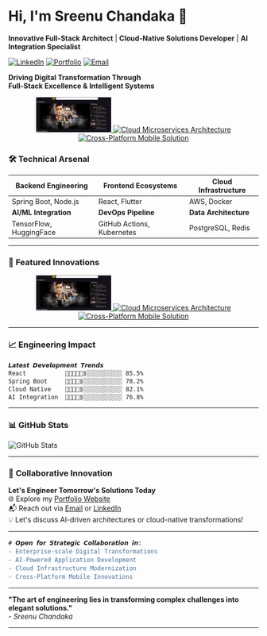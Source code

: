 # Hi, I'm Sreenu Chandaka 👋
**Innovative Full-Stack Architect** | **Cloud-Native Solutions Developer** | **AI Integration Specialist**

[![LinkedIn](https://img.shields.io/badge/LinkedIn-Profile-informational?style=flat&logo=linkedin)](https://www.linkedin.com/in/sreenuchandaka/)
[![Portfolio](https://img.shields.io/badge/🚀-Portfolio-blue?style=flat)](https://sreenu-chandaka.github.io/my_portfolio/)
[![Email](https://img.shields.io/badge/📧-Contact-red?style=flat)](mailto:chandakasreenu0@gmail.com)

**Driving Digital Transformation Through**  
**Full-Stack Excellence & Intelligent Systems**

<div align="center"> <a href="https://github.com/Sreenu-Chandaka/movie_web_app"> <img src="movie_app_1.png" width="30%" alt="Flutter Web Movie App"> </a> <a href="REPO2_URL"> <img src="PROJECT2_SCREENSHOT" width="30%" alt="Cloud Microservices Architecture"> </a> <a href="REPO3_URL"> <img src="PROJECT3_SCREENSHOT" width="30%" alt="Cross-Platform Mobile Solution"> </a> </div>



### 🛠 **Technical Arsenal**  
| **Backend Engineering** | **Frontend Ecosystems** | **Cloud Infrastructure** |  
|--------------------------|--------------------------|---------------------------|  
| Spring Boot, Node.js     | React, Flutter          | AWS, Docker              |  
| **AI/ML Integration**    | **DevOps Pipeline**     | **Data Architecture**    |  
| TensorFlow, HuggingFace  | GitHub Actions, Kubernetes | PostgreSQL, Redis       |  

---

### 🚀 **Featured Innovations**  
<div align="center">  
  <a href="https://github.com/Sreenu-Chandaka/movie_web_app">  
    <img src="movie_app_1.png" width="30%" alt="Flutter Web Movie App">  
  </a>  
  <a href="REPO2_URL">  
    <img src="PROJECT2_SCREENSHOT" width="30%" alt="Cloud Microservices Architecture">  
  </a>  
  <a href="REPO3_URL">  
    <img src="PROJECT3_SCREENSHOT" width="30%" alt="Cross-Platform Mobile Solution">  
  </a>  
</div>  

---

### 📈 **Engineering Impact**  
```text
𝙇𝙖𝙩𝙚𝙨𝙩 𝘿𝙚𝙫𝙚𝙡𝙤𝙥𝙢𝙚𝙣𝙩 𝙏𝙧𝙚𝙣𝙙𝙨  
React           🌟🌟🌟🌟🌟⟫░░░░░░░░░░ 85.5%  
Spring Boot     🌟🌟🌟🌟⟫░░░░░░░░░░░ 78.2%  
Cloud Native    🌟🌟🌟🌟⟫░░░░░░░░░░░ 82.1%  
AI Integration  🌟🌟🌟🌟⟫░░░░░░░░░░░ 76.8%  
```

---

### 📊 **GitHub Stats**  
![GitHub Stats](https://github-readme-stats.vercel.app/api?username=your-username&show_icons=true&theme=dark)  

---

### 🤝 **Collaborative Innovation**  
**Let's Engineer Tomorrow's Solutions Today**  
🌐 Explore my [Portfolio Website](your-portfolio)  
📬 Reach out via [Email](mailto:your-email) or [LinkedIn](your-linkedin)  
💡 Let's discuss AI-driven architectures or cloud-native transformations!  

---

```diff
# 𝙊𝙥𝙚𝙣 𝙛𝙤𝙧 𝙎𝙩𝙧𝙖𝙩𝙚𝙜𝙞𝙘 𝘾𝙤𝙡𝙡𝙖𝙗𝙤𝙧𝙖𝙩𝙞𝙤𝙣 𝙞𝙣:  
- Enterprise-scale Digital Transformations  
- AI-Powered Application Development  
- Cloud Infrastructure Modernization  
- Cross-Platform Mobile Innovations  
```

---

**"The art of engineering lies in transforming complex challenges into elegant solutions."**  
*- Sreenu Chandaka*  

---
